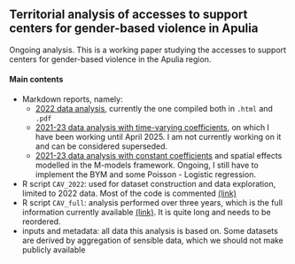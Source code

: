 ## Territorial analysis of accesses to support centers for gender-based violence in Apulia

Ongoing analysis. This is a working paper studying the accesses to support centers for gender-based violence in the Apulia region.

#### Main contents 
  - Markdown reports, namely:
    - [2022 data analysis](https://lcef97.github.io/CAV_Puglia/), currently the one compiled both in `.html` and `.pdf`
    - [2021-23 data analysis with time-varying coefficients](https://github.com/lcef97/CAV_Puglia/blob/main/CAV_3years.pdf), on which I have been working until April 2025. 
      I am not currently working on it and can be considered superseded.
    - [2021-23 data analysis with constant coefficients](https://github.com/lcef97/CAV_Puglia/blob/main/CAV_panel.pdf) and spatial effects modelled in the M-models framework. 
      Ongoing, I still have to implement the BYM and some Poisson - Logistic regression. 
  - R script `CAV_2022`: used for dataset construction and data exploration, 
  limited to 2022 data. Most of the code is commented [(link)](https://github.com/lcef97/CAV_Puglia/blob/main/CAV_2022.R)
  - R script `CAV_full`: analysis performed over three years, which is the full information currently available [(link)](https://github.com/lcef97/CAV_Puglia/blob/main/CAV_full.R).
    It is quite long and needs to be reordered.
  - inputs and metadata: all data this analysis is based on. Some datasets are derived by aggregation of sensible data, which we should not make publicly available
